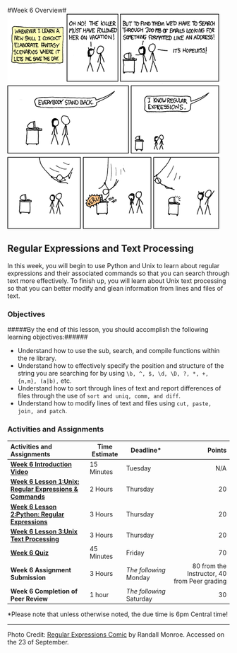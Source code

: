 #Week 6 Overview#
![XKCD Extrapolating](images/regular_expressions.png)
## Regular Expressions and Text Processing ##

In this week, you will begin to use Python and Unix to learn about regular expressions and their associated commands so that you can search through text more effectively.  To finish up, you will learn about Unix text processing so that you can better modify and glean information from lines and files of text.

### Objectives ###

#####By the end of this lesson, you should accomplish the following learning objectives:######

- Understand how to use the sub, search, and compile functions within the re library.
- Understand how to effectively specify the position and structure of the string you are searching for by using ```\b, ^, $, \d, \D, ?, *, +, {n,m}, (a|b),``` etc.
- Understand how to sort through lines of text and report differences of files through the use of ```sort and uniq, comm, and diff```.
- Understand how to modify lines of text and files using ```cut, paste, join, and patch```.


### Activities and Assignments ###

|Activities and Assignments | Time Estimate | Deadline* | Points|
|:------| -----|-------|----------:|
|**[Week 6 Introduction Video][w6v]**|15 Minutes|Tuesday|N/A|
|**[Week 6 Lesson 1:Unix: Regular Expressions & Commands](lesson1.md)**| 2 Hours |Thursday| 20|
|**[Week 6 Lesson 2:Python: Regular Expressions](lesson2.md)**| 3 Hours | Thursday | 20 |
|**[Week 6 Lesson 3:Unix Text Processing](lesson3.md)**| 3 Hours | Thursday| 20 |
|**[Week 6 Quiz][w6q]**| 45 Minutes | Friday | 70|
|**Week 6 Assignment Submission**| 3 Hours | *The following* Monday | 80 from the Instructor, 40 from Peer grading | 
|**Week 6 Completion of Peer Review**| 1 hour | *The following* Saturday | 30 | 

*Please note that unless otherwise noted, the due time is 6pm Central time!

----------
[w6q]: https://learn.illinois.edu/mod/quiz/view.php?id=1676547
[w6v]: https://mediaspace.illinois.edu/media/Week+Six/0_mikdkw45/48757791

Photo Credit: [Regular Expressions Comic](http://xkcd.com/208/) by Randall Monroe. Accessed on the 23 of September.
